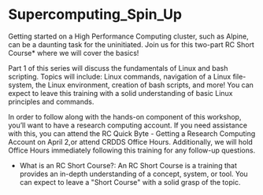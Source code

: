 # Supercomputing_Spin_Up

Getting started on a High Performance Computing cluster, such as Alpine, can be a daunting task for the uninitiated. Join us for this two-part RC Short Course* where we will cover the basics!

Part 1 of this series will discuss the fundamentals of Linux and bash scripting. Topics will include: Linux commands, navigation of a Linux file-system, the Linux environment, creation of bash scripts, and more! You can expect to leave this training with a solid understanding of basic Linux principles and commands.

In order to follow along with the hands-on component of this workshop, you’ll want to have a research computing account. If you need assistance with this, you can attend the RC Quick Byte - Getting a Research Computing Account on April 2,or attend CRDDS Office Hours. Additionally, we will hold Office Hours immediately following this training for any follow-up questions.

* What is an RC Short Course?: An RC Short Course is a training that provides an in-depth understanding of a concept, system, or tool. You can expect to leave a "Short Course" with a solid grasp of the topic.
